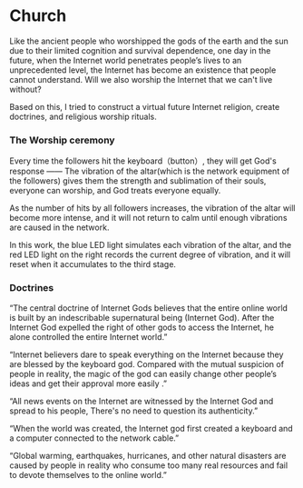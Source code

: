# Church
Like the ancient people who worshipped the gods of the earth and the sun due to their limited cognition and survival dependence, one day in the future, when the Internet world penetrates people’s lives to an unprecedented level, the Internet has become an existence that people cannot understand. Will we also worship the Internet that we can't live without?

Based on this, I tried to construct a virtual future Internet religion, create doctrines, and religious worship rituals.

### The Worship ceremony
Every time the followers hit the keyboard（button）, they will get God's response —— The vibration of the altar(which is the network equipment of the followers) gives them the strength and sublimation of their souls, everyone can worship, and God treats everyone equally.

As the number of hits by all followers increases, the vibration of the altar will become more intense, and it will not return to calm until enough vibrations are caused in the network.

In this work, the blue LED light simulates each vibration of the altar, and the red LED light on the right records the current degree of vibration, and it will reset when it accumulates to the third stage.

### Doctrines
“The central doctrine of Internet Gods believes that the entire online world is built by an indescribable supernatural being (Internet God). After the Internet God expelled the right of other gods to access the Internet, he alone controlled the entire Internet world.”

“Internet believers dare to speak everything on the Internet because they are blessed by the keyboard god. Compared with the mutual suspicion of people in reality, the magic of the god can easily change other people’s ideas and get their approval more easily .”

“All news events on the Internet are witnessed by the Internet God and spread to his people, There's no need to question its authenticity.”

“When the world was created, the Internet god first created a keyboard and a computer connected to the network cable.”

“Global warming, earthquakes, hurricanes, and other natural disasters are caused by people in reality who consume too many real resources and fail to devote themselves to the online world.”

